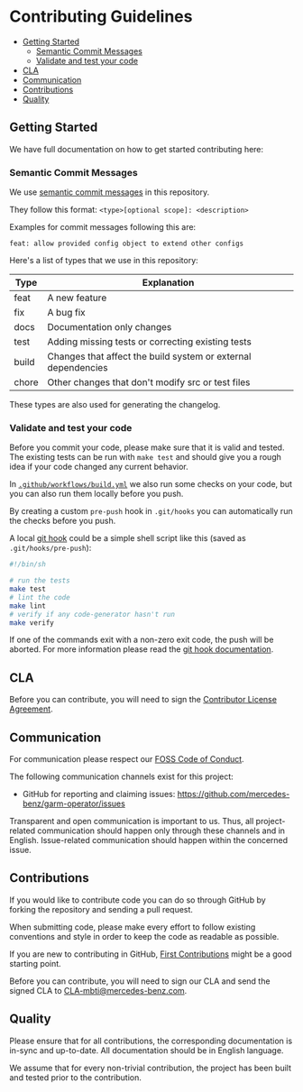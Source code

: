 # Contributing Guidelines

<!-- toc -->
- [Getting Started](#getting-started)
  - [Semantic Commit Messages](#semantic-commit-messages)
  - [Validate and test your code](#validate-and-test-your-code)
- [CLA](#cla)
- [Communication](#communication)
- [Contributions](#contributions)
- [Quality](#quality)
<!-- /toc -->

## Getting Started

We have full documentation on how to get started contributing here:

### Semantic Commit Messages

We use [semantic commit messages](https://www.conventionalcommits.org/en/v1.0.0/) in this repository.

They follow this format: `<type>[optional scope]: <description>`

Examples for commit messages following this are:

`feat: allow provided config object to extend other configs`

Here's a list of types that we use in this repository:

| Type  | Explanation                                                   |
|-------|---------------------------------------------------------------|
| feat  | A new feature                                                 |
| fix   | A bug fix                                                     |
| docs  | Documentation only changes                                    |
| test  | Adding missing tests or correcting existing tests             |
| build | Changes that affect the build system or external dependencies |
| chore | Other changes that don't modify src or test files             |

These types are also used for generating the changelog.

### Validate and test your code

Before you commit your code, please make sure that it is valid and tested. The existing tests can be run with `make test` and should give you a rough idea if your code changed any current behavior.

In [`.github/workflows/build.yml`](.github/workflows/build.yml) we also run some checks on your code, but you can also run them locally
before you push.

By creating a custom `pre-push` hook in `.git/hooks` you can automatically run the checks before you push.

A local [git hook](https://git-scm.com/book/en/v2/Customizing-Git-Git-Hooks) could be a simple shell script like this (saved as `.git/hooks/pre-push`):

```bash
#!/bin/sh

# run the tests
make test
# lint the code
make lint
# verify if any code-generator hasn't run
make verify
```

If one of the commands exit with a non-zero exit code, the push will be aborted. For more information please read the [git hook documentation](https://git-scm.com/book/en/v2/Customizing-Git-Git-Hooks).

## CLA

Before you can contribute, you will need to sign the [Contributor License Agreement](https://github.com/mercedes-benz/foss/blob/master/CONTRIBUTORS_LICENSE_AGREEMENT.md).

## Communication

For communication please respect our [FOSS Code of Conduct](https://github.com/mercedes-benz/foss/blob/master/CODE_OF_CONDUCT.md).

The following communication channels exist for this project:
- GitHub for reporting and claiming issues: https://github.com/mercedes-benz/garm-operator/issues

Transparent and open communication is important to us. 
Thus, all project-related communication should happen only through these channels and in English. 
Issue-related communication should happen within the concerned issue.

## Contributions

If you would like to contribute code you can do so through GitHub by forking the repository and sending a pull request.

When submitting code, please make every effort to follow existing conventions and style in order to keep the code as readable as possible.

If you are new to contributing in GitHub, [First Contributions](https://github.com/firstcontributions/first-contributions) might be a good starting point.

Before you can contribute, you will need to sign our CLA and send the signed CLA to CLA-mbti@mercedes-benz.com.

## Quality
Please ensure that for all contributions, the corresponding documentation is in-sync and up-to-date. All documentation should be in English language. 

We assume that for every non-trivial contribution, the project has been built and tested prior to the contribution.
